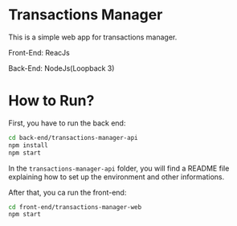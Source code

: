 # Transactions Manager

This is a simple web app for transactions manager.

Front-End: ReacJs

Back-End: NodeJs(Loopback 3)

# How to Run?
First, you have to run the back end:
```bash
cd back-end/transactions-manager-api
npm install
npm start
```
In the `transactions-manager-api` folder, you will find a README file explaining how to set up the environment and other informations.

After that, you ca run the front-end:
```bash
cd front-end/transactions-manager-web
npm start
```
